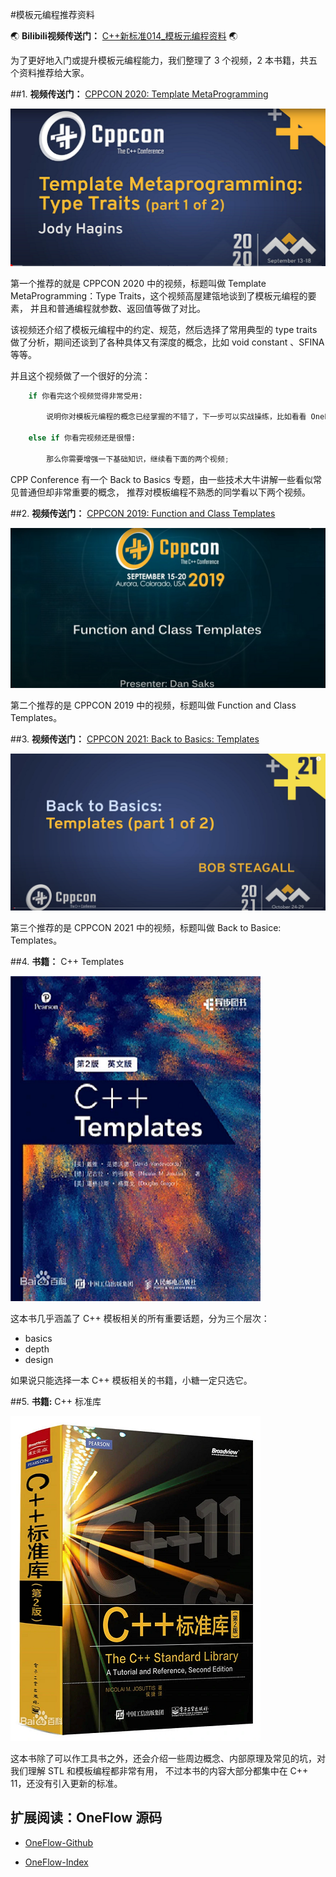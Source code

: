 #模板元编程推荐资料


:earth_asia: **Bilibili视频传送门：** [C++新标准014_模板元编程资料](https://www.bilibili.com/video/BV1Lg41197MN?spm_id_from=333.999.0.0&vd_source=c64a1b3ef62311672865e1655c1eddeb) :earth_asia:

为了更好地入门或提升模板元编程能力，我们整理了 3 个视频，2 本书籍，共五个资料推荐给大家。

##1. **视频传送门：** [CPPCON 2020: Template MetaProgramming](https://www.youtube.com/watch?v=tiAVWcjIF6o) 

![01video.png](014_materials_files/01video.png)

第一个推荐的就是 CPPCON 2020 中的视频，标题叫做 Template MetaProgramming：Type Traits，这个视频高屋建瓴地谈到了模板元编程的要素，
并且和普通编程就参数、返回值等做了对比。


该视频还介绍了模板元编程中的约定、规范，然后选择了常用典型的 type traits 做了分析，期间还谈到了各种具体又有深度的概念，比如 void constant
、SFINA 等等。

并且这个视频做了一个很好的分流：

```Python
    if 你看完这个视频觉得非常受用:

        说明你对模板元编程的概念已经掌握的不错了，下一步可以实战操练，比如看看 OneFlow 源码;

    else if 你看完视频还是很懵:
    
        那么你需要增强一下基础知识，继续看下面的两个视频;
```

CPP Conference 有一个 Back to Basics 专题，由一些技术大牛讲解一些看似常见普通但却非常重要的概念，
推荐对模板编程不熟悉的同学看以下两个视频。

##2. **视频传送门：** [CPPCON 2019: Function and Class Templates](https://www.youtube.com/watch?v=LMP_sxOaz6g)

![02video.png](014_materials_files/02video.png)

第二个推荐的是 CPPCON 2019 中的视频，标题叫做 Function and Class Templates。

##3. **视频传送门：** [CPPCON 2021: Back to Basics: Templates](https://www.youtube.com/watch?v=XN319NYEOcE)

![03video.png](014_materials_files/03video.png)

第三个推荐的是 CPPCON 2021 中的视频，标题叫做 Back to Basice: Templates。

##4. **书籍：** C++  Templates

![04book.png](014_materials_files/04book.png)

这本书几乎涵盖了 C++ 模板相关的所有重要话题，分为三个层次：

- basics
- depth
- design

如果说只能选择一本 C++ 模板相关的书籍，小糖一定只选它。

##5. **书籍:** C++ 标准库

![05book.png](014_materials_files/05book.png)

这本书除了可以作工具书之外，还会介绍一些周边概念、内部原理及常见的坑，对我们理解 STL 和模板编程都非常有用，
不过本书的内容大部分都集中在 C++ 11，还没有引入更新的标准。


## 扩展阅读：OneFlow 源码

- [OneFlow-Github](https://github.com/Oneflow-Inc/oneflow)

- [OneFlow-Index](https://docs.oneflow.org/master/index.html)
